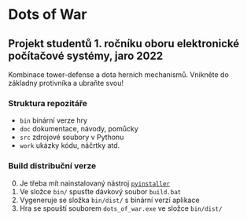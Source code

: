 # Dots of War

## Projekt studentů 1. ročníku oboru elektronické počítačové systémy, jaro 2022

Kombinace tower-defense a dota herních mechanismů. Vnikněte do základny protivníka a ubraňte svou!

### Struktura repozitáře
- `bin` binární verze hry
- `doc` dokumentace, návody, pomůcky
- `src` zdrojové soubory v Pythonu
- `work` ukázky kódu, náčrtky atd.

### Build distribuční verze
0. Je třeba mít nainstalovaný nástroj [`pyinstaller`](https://pyinstaller.org/en/stable/index.html)
1. Ve složce `bin/` spusťte dávkový soubor `build.bat`
2. Vygeneruje se složka `bin/dist/` s binární verzí aplikace
3. Hra se spouští souborem `dots_of_war.exe` ve složce `bin/dist/`

